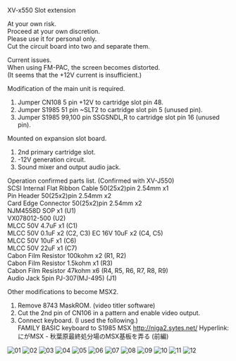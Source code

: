 XV-x550 Slot extension  

At your own risk.  
Proceed at your own discretion.  
Please use it for personal only.  
Cut the circuit board into two and separate them.  

Current issues.  
 When using FM-PAC, the screen becomes distorted.  
 (It seems that the +12V current is insufficient.)  

Modification of the main unit is required.  
 1. Jumper CN108 5 pin +12V to cartridge slot pin 48.  
 2. Jumper S1985 51 pin ~SLT2 to cartridge slot pin 5 (unused pin).  
 3. Jumper S1985 99,100 pin SSGSNDL,R to cartridge slot pin 16 (unused pin).  

Mounted on expansion slot board.  
 1. 2nd primary cartridge slot.  
 2. -12V generation circuit.  
 3. Sound mixer and output audio jack.  

Operation confirmed parts list. (Confirmed with XV-J550)  
 SCSI Internal Flat Ribbon Cable 50(25x2)pin 2.54mm x1  
 Pin Header 50(25x2)pin 2.54mm x2   
 Card Edge Connector 50(25x2)pin 2.54mm x2  
 NJM4558D SOP x1 (U1)  
 VX078012-500 (U2)  
 MLCC 50V 4.7uF x1 (C1)  
 MLCC 50V 0.1uF x2 (C2, C3) 
 EC 16V 10uF x2 (C4, C5)  
 MLCC 50V 10uF x1 (C6)   
 MLCC 50V 22uF x1 (C7)   
 Cabon Film Resistor 100kohm x2 (R1, R2)  
 Cabon Film Resistor 1.5kohm x1 (R3)  
 Cabon Film Resistor 47kohm x6 (R4, R5, R6, R7, R8, R9)  
 Audio Jack 5pin PJ-307(MJ-495) (J1)  

Other modifications to become MSX2.  
 1. Remove 8743 MaskROM. (video titler software)  
 2. Cut the 2nd pin of CN106 in a pattern and enable video output.  
 3. Connect keyboard. (I used the following.)  
  FAMILY BASIC keyboard to S1985 MSX
  http://niga2.sytes.net/
  Hyperlink: にがMSX - 秋葉原最終処分場のMSX基板を弄る (前編)  

![01](/jpg/01.jpg)
![02](/jpg/02.jpg)
![03](/jpg/03.jpg)
![04](/jpg/04.jpg)
![05](/jpg/05.jpg)
![06](/jpg/06.jpg)
![07](/jpg/07.jpg)
![08](/jpg/08.jpg)
![09](/jpg/09.jpg)
![10](/jpg/10.jpg)
![11](/jpg/11.jpg)
![12](/jpg/12.jpg)
